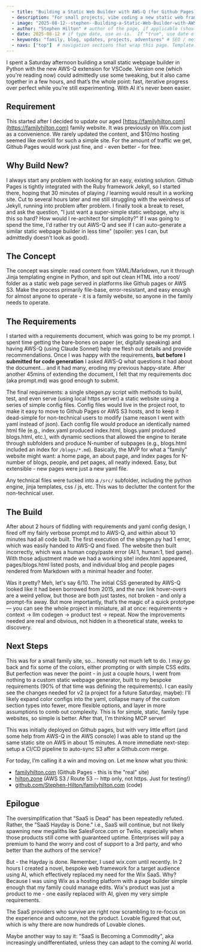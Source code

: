 ```yaml
--- 
  - title: "Building a Static Web Builder with AWS-Q (for Github Pages)"  # title of the page, also the browser tab title
  - description: "For small projects, vibe coding a new static web framework is officially faster than just reading the docs of existing frameworks."  # description / subtitle
  - image: "2025-08-12--stephen--Building-a-Static-Web-Builder-with-AWS-Q.png" # image file, as found in /src/images/ folder
  - author: "Stephen Hilton" # author of the page, if applicable (should appear in footer)
  - date: 2025-08-12 # if type date, use as-is.  If "true", use date of last sitegen.py generation.
  - keywords: "family, blog, updates, projects, adventures" # SEO / metadata keywords
  - navs: ["top"]  # navigation sections that wrap this page. Template for each should be included in /src/templates/navs/[nav].jinja
---
```



I spent a Saturday afternoon building a small static webpage builder in Python with the new AWS-Q extension for VSCode. Version one (which you're reading now) could admittedly use some tweaking, but it also came together in a few hours, and that’s the whole point: fast, iterative progress over perfect while you’re still experimenting.  With AI it's never been easier. 

## Requirement 

This started after I decided to update our aged [https://familyhilton.com](https://familyhilton.com) family website.  It was previously on Wix.com just as a convenience. We rarely updated the content, and $10/mo hosting seemed like overkill for such a simple site. For the amount of traffic we get, Github Pages would work just fine, and - even better - for free.

## Why Build New?

I always start any problem with looking for an easy, existing solution.  Github Pages is tightly integrated with the Ruby framework Jekyll, so I started there, hoping that 30 minutes of playing / learning would result in a working site.  Cut to several hours later and me still struggling with the weirdness of Jekyll, running into problem after problem. I finally took a break to reset, and ask the question, "I just want a super-simple static webpage, why is this so hard?  How would I re-architect for simplicity?"  If I was going to spend the time, I'd rather try out AWS-Q and see if I can auto-generate a similar static webpage builder in less time" (spoiler: yes I can, but admittedly doesn't look as good). 

## The Concept

The concept was simple: read content from YAML/Markdown, run it through Jinja templating engine in Python, and spit out clean HTML into a root/ folder as a static web page served in platforms like Github pages or AWS S3. Make the process primarily file-base, error-resistant, and easy enough for almost anyone to operate - it is a family website, so anyone in the family needs to operate.

## The Requirements

I started with a requirements document, which was going to be my prompt. I spent time getting the bare-bones on paper (er, digitally speaking) and having AWS-Q (using Claude Sonnet) help me flesh out details and provide recommendations.  Once I was happy with the requirements, **but before I submitted for code generation** I asked AWS-Q what questions it had about the document... and it had many, eroding my previous happy-state.  After another 45mins of extending the document, I felt that my requirements doc (aka prompt.md) was good enough to submit.

The final requirements: a single sitegen.py script with methods to build, test, and even serve (using local https server) a static website using a series of simple config files.  Config files would live in the project root, to make it easy to move to Github Pages or AWS S3 hosts, and to keep it dead-simple for non-technical users to modify (same reason I went with yaml instead of json).  Each config file would produce an identically named html file (e.g., index.yaml produced index.html, blogs.yaml produced blogs.html, etc.), with dynamic sections that allowed the engine to iterate through subfolders and produce N-number of subpages (e.g., blogs.html included an index for `/blogs/*.md`). Basically, the MVP for what a "family" website might want: a home page, an about page, and index pages for N-number of blogs, people, and pet pages, all neatly indexed.  Easy, but extensible - new pages were just a new yaml file.

Any technical files were tucked into a `/src/` subfolder, including the python engine, jinja templates, css / js, etc.  This was to declutter the content for the non-technical user. 

## The Build

After about 2 hours of fiddling with requirements and yaml config design, I fired off my fairly verbose prompt.md to AWS-Q, and within about 10 minutes had all code built. The first execution of the sitegen.py had 1 error, which was easily handed to AWS-Q and fixed. The website then built incorrectly, which was a human copy/paste error (AI:1, human:1, tied game).  With those adjustment made we had a working site!  index.html appeared, pages/blogs.html listed posts, and individual blog and people pages rendered from Markdown with a minimal header and footer.

Was it pretty?  Meh, let's say 6/10.  The initial CSS generated by AWS-Q looked like it had been borrowed from 2015, and the nav link hover-overs are a weird yellow, but those are both just tastes, not broken - and only a prompt-fix away.  But more importantly, that’s the magic of a quick prototype — you can see the whole project in miniature, all at once: requirements → context → llm codegen → product test → repeat.  Now the improvements needed are real and obvious, not hidden in a theoretical state, weeks to discovery.

## Next Steps

This was for a small family site, so... honestly not much left to do.  I may go back and fix some of the colors, either prompting or with simple CSS edits.  But perfection was never the point - in just a couple hours, I went from nothing to a custom static webpage generator, built to my bespoke requirements (90% of that time was defining the requirements). I can easily see the changes needed for v2 (a project for a future Saturday, maybe): I'll likely expand color configs into the yaml, collapse many of the custom section types into fewer, more flexible options, and layer in more assumptions to comb out complexity. This is for simple, static, family type websites, so simple is better.   After that, I'm thinking MCP server!

This was initially deployed on Github pages, but with very little effort (and some help from AWS-Q in the AWS console) I was able to stand up the same static site on AWS in about 15 minutes.  A more immediate next-step: setup a CI/CD pipeline to auto-sync S3 after a Github.com merge. 

For today, I’m calling it a win and moving on.  Let me know what you think:

- [familyhilton.com](https://familyhilton.com) (Github Pages - this is the "real" site)
- [hilton.zone](http://hilton.zone) (AWS S3 / Route 53 -- http only, not https. Just for testing!)
- [github.com/Stephen-Hilton/familyhilton.com](https://github.com/Stephen-Hilton/familyhilton.com) (code)

## Epilogue

The oversimplification that "SaaS is Dead" has been repeatedly refuted.  Rather, the "SaaS Hayday is Done."  i.e., SaaS will continue, but not likely spawning new megaliths like SalesForce.com or Twilio, especially when those products still come with guaranteed uptime.  Enterprises will pay a premium to hand the worry and cost of support to a 3rd party, and who better than the authors of the service?

But - the Hayday is done.  Remember, I used wix.com until recently.  In 2 hours I created a novel, bespoke web framework for a target audience using AI, which effectively replaced my need for the Wix SaaS.  Why?  Because I was using Wix as a hosting platform with a page builder simple enough that my family could manage edits.  Wix's product was just a product to me - one easily replaced with AI, given my very simple requirements.

The SaaS providers who survive are right now scrambling to re-focus on the experience and outcome, not the product.  Lovable figured that out, which is why there are now hundreds of Lovable clones. 

Maybe another way to say it: "SaaS is Becoming a Commodity", aka increasingly undifferentiated, unless they can adapt to the coming AI world.  
